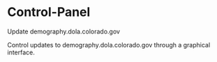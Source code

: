 # Control-Panel
Update demography.dola.colorado.gov

Control updates to demography.dola.colorado.gov through a graphical interface.
